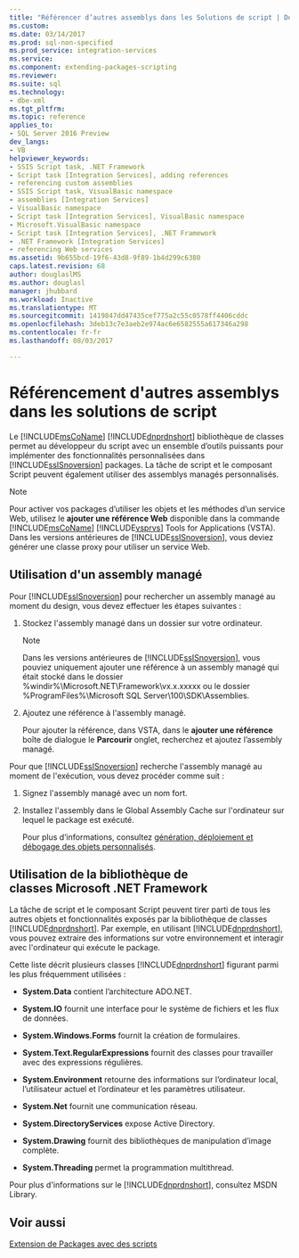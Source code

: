 ```yaml
---
title: "Référencer d’autres assemblys dans les Solutions de script | Documents Microsoft"
ms.custom: 
ms.date: 03/14/2017
ms.prod: sql-non-specified
ms.prod_service: integration-services
ms.service: 
ms.component: extending-packages-scripting
ms.reviewer: 
ms.suite: sql
ms.technology:
- dbe-xml
ms.tgt_pltfrm: 
ms.topic: reference
applies_to:
- SQL Server 2016 Preview
dev_langs:
- VB
helpviewer_keywords:
- SSIS Script task, .NET Framework
- Script task [Integration Services], adding references
- referencing custom assemblies
- SSIS Script task, VisualBasic namespace
- assemblies [Integration Services]
- VisualBasic namespace
- Script task [Integration Services], VisualBasic namespace
- Microsoft.VisualBasic namespace
- Script task [Integration Services], .NET Framework
- .NET Framework [Integration Services]
- referencing Web services
ms.assetid: 9b655bcd-19f6-43d8-9f89-1b4d299c6380
caps.latest.revision: 68
author: douglaslMS
ms.author: douglasl
manager: jhubbard
ms.workload: Inactive
ms.translationtype: MT
ms.sourcegitcommit: 1419847dd47435cef775a2c55c0578ff4406cddc
ms.openlocfilehash: 3deb13c7e3aeb2e974ac6e6582555a617346a298
ms.contentlocale: fr-fr
ms.lasthandoff: 08/03/2017

---
```

# <a name="referencing-other-assemblies-in-scripting-solutions"></a>Référencement d'autres assemblys dans les solutions de script
  Le [!INCLUDE[msCoName](../../includes/msconame-md.md)] [!INCLUDE[dnprdnshort](../../includes/dnprdnshort-md.md)] bibliothèque de classes permet au développeur du script avec un ensemble d’outils puissants pour implémenter des fonctionnalités personnalisées dans [!INCLUDE[ssISnoversion](../../includes/ssisnoversion-md.md)] packages. La tâche de script et le composant Script peuvent également utiliser des assemblys managés personnalisés.  
  
> [!NOTE]  
>  Pour activer vos packages d’utiliser les objets et les méthodes d’un service Web, utilisez le **ajouter une référence Web** disponible dans la commande [!INCLUDE[msCoName](../../includes/msconame-md.md)] [!INCLUDE[vsprvs](../../includes/vsprvs-md.md)] Tools for Applications (VSTA). Dans les versions antérieures de [!INCLUDE[ssISnoversion](../../includes/ssisnoversion-md.md)], vous deviez générer une classe proxy pour utiliser un service Web.  
  
## <a name="using-a-managed-assembly"></a>Utilisation d'un assembly managé  
 Pour [!INCLUDE[ssISnoversion](../../includes/ssisnoversion-md.md)] pour rechercher un assembly managé au moment du design, vous devez effectuer les étapes suivantes :  
  
1.  Stockez l'assembly managé dans un dossier sur votre ordinateur.  
  
    > [!NOTE]  
    >  Dans les versions antérieures de [!INCLUDE[ssISnoversion](../../includes/ssisnoversion-md.md)], vous pouviez uniquement ajouter une référence à un assembly managé qui était stocké dans le dossier %windir%\Microsoft.NET\Framework\vx.x.xxxxx ou le dossier %ProgramFiles%\Microsoft SQL Server\100\SDK\Assemblies.  
  
2.  Ajoutez une référence à l'assembly managé.  
  
     Pour ajouter la référence, dans VSTA, dans le **ajouter une référence** boîte de dialogue le **Parcourir** onglet, recherchez et ajoutez l’assembly managé.  
  
 Pour que [!INCLUDE[ssISnoversion](../../includes/ssisnoversion-md.md)] recherche l'assembly managé au moment de l'exécution, vous devez procéder comme suit :  
  
1.  Signez l'assembly managé avec un nom fort.  
  
2.  Installez l'assembly dans le Global Assembly Cache sur l'ordinateur sur lequel le package est exécuté.  
  
     Pour plus d’informations, consultez [génération, déploiement et débogage des objets personnalisés](../../integration-services/extending-packages-custom-objects/building-deploying-and-debugging-custom-objects.md).  
  
## <a name="using-the-microsoft-net-framework-class-library"></a>Utilisation de la bibliothèque de classes Microsoft .NET Framework  
 La tâche de script et le composant Script peuvent tirer parti de tous les autres objets et fonctionnalités exposés par la bibliothèque de classes [!INCLUDE[dnprdnshort](../../includes/dnprdnshort-md.md)]. Par exemple, en utilisant [!INCLUDE[dnprdnshort](../../includes/dnprdnshort-md.md)], vous pouvez extraire des informations sur votre environnement et interagir avec l'ordinateur qui exécute le package.  
  
 Cette liste décrit plusieurs classes [!INCLUDE[dnprdnshort](../../includes/dnprdnshort-md.md)] figurant parmi les plus fréquemment utilisées :  
  
-   **System.Data** contient l’architecture ADO.NET.  
  
-   **System.IO** fournit une interface pour le système de fichiers et les flux de données.  
  
-   **System.Windows.Forms** fournit la création de formulaires.  
  
-   **System.Text.RegularExpressions** fournit des classes pour travailler avec des expressions régulières.  
  
-   **System.Environment** retourne des informations sur l’ordinateur local, l’utilisateur actuel et l’ordinateur et les paramètres utilisateur.  
  
-   **System.Net** fournit une communication réseau.  
  
-   **System.DirectoryServices** expose Active Directory.  
  
-   **System.Drawing** fournit des bibliothèques de manipulation d’image complète.  
  
-   **System.Threading** permet la programmation multithread.  
  
 Pour plus d'informations sur le [!INCLUDE[dnprdnshort](../../includes/dnprdnshort-md.md)], consultez MSDN Library.  
  
## <a name="see-also"></a>Voir aussi  
 [Extension de Packages avec des scripts](../../integration-services/extending-packages-scripting/extending-packages-with-scripting.md)  
  
  

